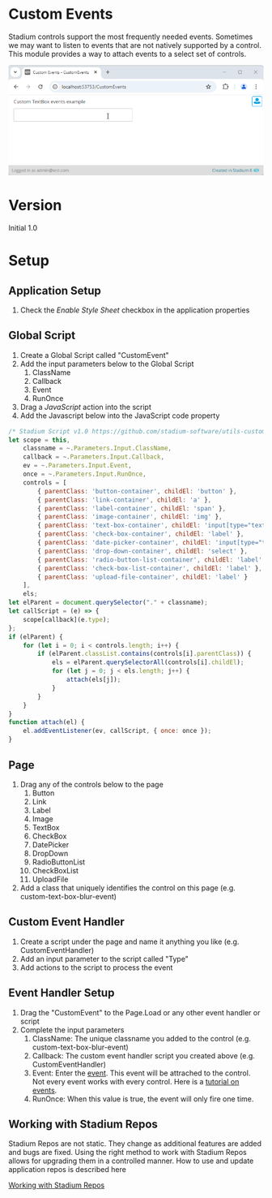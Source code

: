# Custom Events <!-- omit in toc -->

Stadium controls support the most frequently needed events. Sometimes we may want to listen to events that are not natively supported by a control. This module provides a way to attach events to a select set of controls. 

![](images/View.gif)

# Version
Initial 1.0

# Setup

## Application Setup
1. Check the *Enable Style Sheet* checkbox in the application properties

## Global Script
1. Create a Global Script called "CustomEvent"
2. Add the input parameters below to the Global Script
   1. ClassName
   2. Callback
   3. Event
   4. RunOnce
3. Drag a *JavaScript* action into the script
4. Add the Javascript below into the JavaScript code property
```javascript
/* Stadium Script v1.0 https://github.com/stadium-software/utils-custom-event */
let scope = this,
    classname = ~.Parameters.Input.ClassName,
    callback = ~.Parameters.Input.Callback,
    ev = ~.Parameters.Input.Event,
    once = ~.Parameters.Input.RunOnce,
    controls = [
        { parentClass: 'button-container', childEl: 'button' },
        { parentClass: 'link-container', childEl: 'a' },
        { parentClass: 'label-container', childEl: 'span' },
        { parentClass: 'image-container', childEl: 'img' },
        { parentClass: 'text-box-container', childEl: 'input[type="text"]' },
        { parentClass: 'check-box-container', childEl: 'label' },
        { parentClass: 'date-picker-container', childEl: 'input[type="text"], button' },
        { parentClass: 'drop-down-container', childEl: 'select' },
        { parentClass: 'radio-button-list-container', childEl: 'label' },
        { parentClass: 'check-box-list-container', childEl: 'label' },
        { parentClass: 'upload-file-container', childEl: 'label' }
    ],
    els;
let elParent = document.querySelector("." + classname);
let callScript = (e) => {
    scope[callback](e.type);
};
if (elParent) {
    for (let i = 0; i < controls.length; i++) {
        if (elParent.classList.contains(controls[i].parentClass)) { 
            els = elParent.querySelectorAll(controls[i].childEl);
            for (let j = 0; j < els.length; j++) {
                attach(els[j]);
            }
        }
    }
}
function attach(el) { 
    el.addEventListener(ev, callScript, { once: once });
}
```

## Page
1. Drag any of the controls below to the page
   1. Button
   2. Link
   3. Label
   4. Image
   5. TextBox
   6. CheckBox
   7. DatePicker
   8. DropDown
   9. RadioButtonList
   10. CheckBoxList
   11. UploadFile
2.  Add a class that uniquely identifies the control on this page (e.g. custom-text-box-blur-event)

## Custom Event Handler
1. Create a script under the page and name it anything you like (e.g. CustomEventHandler)
2. Add an input parameter to the script called "Type"
3. Add actions to the script to process the event

## Event Handler Setup
1. Drag the "CustomEvent" to the Page.Load or any other event handler or script
2. Complete the input parameters
   1. ClassName: The unique classname you added to the control (e.g. custom-text-box-blur-event)
   2. Callback: The custom event handler script you created above (e.g. CustomEventHandler)
   3. Event: Enter the [event](https://www.w3schools.com/jsref/dom_obj_event.asp). This event will be attrached to the control. Not every event works with every control. Here is a [tutorial on events](https://www.w3schools.com/js/js_events.asp). 
   4. RunOnce: When this value is true, the event will only fire one time. 

## Working with Stadium Repos
Stadium Repos are not static. They change as additional features are added and bugs are fixed. Using the right method to work with Stadium Repos allows for upgrading them in a controlled manner. How to use and update application repos is described here 

[Working with Stadium Repos](https://github.com/stadium-software/samples-upgrading)